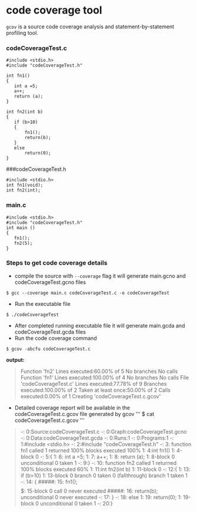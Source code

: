 
# code coverage tool
 `gcov` is a source code coverage analysis and statement-by-statement profiling tool. 
 ### codeCoverageTest.c
 ```
#include <stdio.h>
#include "codeCoverageTest.h"

int fn1()
{
	int a =5;
	a++;
	return (a);
}

int fn2(int b)
{
	if (b>10)
	{
		fn1();
		return(b);
	}
	else
		return(0);
}
 ```
 ###codeCoverageTest.h
 ```
#include <stdio.h>
int fn1(void);
int fn2(int);
 ```
 ### main.c
 ```
 #include <stdio.h>
#include "codeCoverageTest.h"
int main ()
{
	fn1();
	fn2(5);
}
 ```
### Steps to get code coverage details 
- compile the source with `--coverage` flag it will generate main.gcno and codeCoverageTest.gcno files
```
$ gcc --coverage main.c codeCoverageTest.c -o codeCoverageTest 
```
- Run the executable file 
```
$ ./codeCoverageTest
```
- After completed running executable file it will generate  main.gcda and codeCoverageTest.gcda files
- Run the code coverage command 
```
$ gcov -abcfu codeCoverageTest.c
```
**output:**
>Function 'fn2'
Lines executed:60.00% of 5
No branches
No calls
Function 'fn1'
Lines executed:100.00% of 4
No branches
No calls
File 'codeCoverageTest.c'
Lines executed:77.78% of 9
Branches executed:100.00% of 2
Taken at least once:50.00% of 2
Calls executed:0.00% of 1
Creating 'codeCoverageTest.c.gcov'
- Detailed coverage report will be available in the codeCoverageTest.c.gcov file generated by gcov
'''
$ cat codeCoverageTest.c.gcov 
'''
> -:    0:Source:codeCoverageTest.c
  -:    0:Graph:codeCoverageTest.gcno
  -:    0:Data:codeCoverageTest.gcda
  -:    0:Runs:1
  -:    0:Programs:1
  -:    1:#include <stdio.h>
  -:    2:#include "codeCoverageTest.h"
  -:    3:
function fn1 called 1 returned 100% blocks executed 100%
        1:    4:int fn1()
        1:    4-block  0
        -:    5:{
        1:    6:	int a =5;
        1:    7:	a++;
        1:    8:	return (a);
        1:    8-block  0
unconditional  0 taken 1
        -:    9:}
        -:   10:
function fn2 called 1 returned 100% blocks executed 60%
        1:   11:int fn2(int b)
        1:   11-block  0
        -:   12:{
        1:   13:	if (b>10)
        1:   13-block  0
branch  0 taken 0 (fallthrough)
branch  1 taken 1
        -:   14:	{
    #####:   15:		fn1();
    $$$$$:   15-block  0
call    0 never executed
    #####:   16:		return(b);
unconditional  0 never executed
        -:   17:	}
        -:   18:	else
        1:   19:		return(0);
        1:   19-block  0
unconditional  0 taken 1
        -:   20:}


